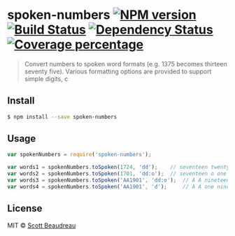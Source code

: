 # spoken-numbers [![NPM version][npm-image]][npm-url] [![Build Status][travis-image]][travis-url] [![Dependency Status][daviddm-image]][daviddm-url] [![Coverage percentage][coveralls-image]][coveralls-url]
> Convert numbers to spoken word formats (e.g. 1375 becomes thirteen seventy five). Various formatting options are provided to support simple digits, c


## Install

```sh
$ npm install --save spoken-numbers
```


## Usage

```js
var spokenNumbers = require('spoken-numbers');

var words1 = spokenNumbers.toSpoken(1724, 'dd');	// seventeen twenty four
var words2 = spokenNumbers.toSpoken(1701, 'dd:o');	// seventeen o one
var words3 = spokenNumbers.toSpoken('AA1901', 'dd:o');  // A A nineteen o one
var words4 = spokenNumbers.toSpoken('AA1901', 'd');     // A A one nine zero one
```

## License

MIT © [Scott Beaudreau]()


[npm-image]: https://badge.fury.io/js/spoken-numbers.svg
[npm-url]: https://npmjs.org/package/spoken-numbers
[travis-image]: https://travis-ci.org/scottbea/spoken-numbers.svg?branch=master
[travis-url]: https://travis-ci.org/scottbea/spoken-numbers
[daviddm-image]: https://david-dm.org/scottbea/spoken-numbers.svg?theme=shields.io
[daviddm-url]: https://david-dm.org/scottbea/spoken-numbers
[coveralls-image]: https://coveralls.io/repos/scottbea/spoken-numbers/badge.svg?branch=master&service=github
[coveralls-url]: https://coveralls.io/r/scottbea/spoken-numbers?branch=master
